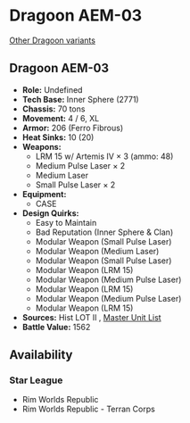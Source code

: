 # Dragoon AEM-03 

[Other Dragoon variants](../dragoon.md) 

## Dragoon AEM-03 

- **Role:** Undefined 
- **Tech Base:** Inner Sphere (2771) 
- **Chassis:** 70 tons 
- **Movement:** 4 / 6, XL 
- **Armor:** 206 (Ferro Fibrous) 
- **Heat Sinks:** 10 (20) 
- **Weapons:** 
  - LRM 15 w/ Artemis IV × 3 (ammo: 48) 
  - Medium Pulse Laser × 2 
  - Medium Laser 
  - Small Pulse Laser × 2 
- **Equipment:** 
  - CASE 
- **Design Quirks:** 
  - Easy to Maintain 
  - Bad Reputation (Inner Sphere & Clan) 
  - Modular Weapon (Small Pulse Laser) 
  - Modular Weapon (Medium Laser) 
  - Modular Weapon (Small Pulse Laser) 
  - Modular Weapon (LRM 15) 
  - Modular Weapon (Medium Pulse Laser) 
  - Modular Weapon (LRM 15) 
  - Modular Weapon (Medium Pulse Laser) 
  - Modular Weapon (LRM 15) 
- **Sources:** Hist LOT II , [Master Unit List](http://masterunitlist.info/Unit/Details/6782) 
- **Battle Value:** 1562 

## Availability 

### Star League 

- Rim Worlds Republic 
- Rim Worlds Republic - Terran Corps 

